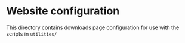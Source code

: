 # Website configuration

This directory contains downloads page configuration for use with the scripts in `utilities/`
